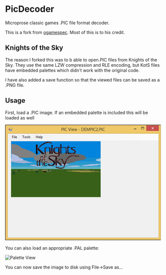 # PicDecoder

Microprose classic games .PIC file format decoder.

This is a fork from [ogamespec](https://github.com/ogamespec/PicDecoder). Most of this is to his credit.

## Knights of the Sky
The reason I forked this was to b able to open.PIC files from
Knights of the Sky. They use the same LZW compression and RLE encoding,
but KotS files have embedded palettes which didn't work with the original code.

I have also added a save function so that the viewed files can be saved
as a .PNG file.

## Usage

First, load a .PIC image. If an embedded palette is included this will be loaded as well

![PIC View](/images/picview.jpg)

You can also load an appropriate .PAL palette:

![Palette View](/images/palview.jpg)

You can now save the image to disk using File->Save as...
